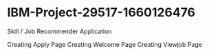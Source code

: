 # IBM-Project-29517-1660126476
Skill / Job Recommender Application


Creating Apply Page
Creating Welcome Page
Creating Viewjob Page